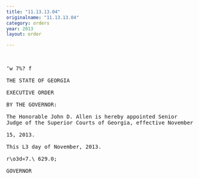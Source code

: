 ```yaml
---
title: "11.13.13.04"
originalname: "11.13.13.04"
category: orders
year: 2013
layout: order

---
```

<pre>
 

‘w 7%? f

THE STATE OF GEORGIA

EXECUTIVE ORDER

BY THE GOVERNOR:

The Honorable John D. Allen is hereby appointed Senior
Judge of the Superior Courts of Georgia, effective November

15, 2013.

This L3 day of November, 2013.

r\o3d«7.\ 629.0;

GOVERNOR

</pre>
